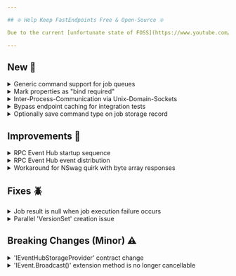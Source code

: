 ```yaml
---

## ❇️ Help Keep FastEndpoints Free & Open-Source ❇️

Due to the current [unfortunate state of FOSS](https://www.youtube.com/watch?v=H96Va36xbvo), please consider [becoming a sponsor](https://opencollective.com/fast-endpoints) and help us beat the odds to keep the project alive and free for everyone.

---
```


<!-- <details><summary>title text</summary></details> -->

## New 🎉

<details><summary>Generic command support for job queues</summary>

Closed generic commands can now be registered like so:

```cs
app.Services.RegisterGenericCommand<QueueCommand<OrderCreatedEvent>, QueueCommandHandler<OrderCreatedEvent>>();
```

and then be queued as jobs like so:

```cs
await new QueueEventCommand<OrderCreatedEvent>()
{ 
  ...
}.QueueJobAsync();
```

Note: Open generic commands are not supported for job queueing.

</details>

<details><summary>Mark properties as "bind required"</summary>

You can now make the request binder automatically add a validation failure when binding from route params, query params, and form fields by decorating the dto properties if the binding source doesn't provide a value:

```cs
sealed class MyRequest
{
    [QueryParam(IsRequired = true)]
    public bool Correct { get; set; }

    [RouteParam(IsRequired = true)]
    public int Count { get; set; }

    [FormField(IsRequired = true)]
    public Guid Id { get; set; }
}
```

</details>

<details><summary>Inter-Process-Communication via Unix-Domain-Sockets</summary>

The [FastEndpoints.Messaging.Remote](https://fast-endpoints.com/docs/remote-procedure-calls) library can now do inter-process-communication via unix sockets when everything is running on the same machine easily by doing the following:

```cs
//server setup
bld.WebHost.ConfigureKestrel(k => k.ListenInterProcess("ORDERS_MICRO_SERVICE"));

//client setup
app.MapRemote("ORDERS_MICRO_SERVICE", c => c.Register<CreateOrderCommand>());
```

When a service is lifted out to a remote machine, all that needs to be done is to update the connection settings like so:

```cs
//server
bld.WebHost.ConfigureKestrel(k => k.ListenAnyIP(80, o => o.Protocols = HttpProtocols.Http2);

//client
app.MapRemote("http://orders.my-app.com", c => c.Register<CreateOrderCommand>());
```

</details>

<details><summary>Bypass endpoint caching for integration tests</summary>

You can now easily test endpoints that have caching enabled, by using a client configured to automatically bypass caching like so:

```cs
var antiCacheClient = App.CreateClient(new() { BypassCaching = true });
```

</details>

<details><summary>Optionally save command type on job storage record</summary>

A new optional/addon interface `IHasCommandType` has been introduced if you need to persist the full type name of the command that is associated with the job storage record. Simply implement the new interface on your job storage record and the system will automatically populate the property value before being persisted.

</details>

## Improvements 🚀

<details><summary>RPC Event Hub startup sequence</summary>

The rpc event hub was using a thread sleep pattern during startup to restore subscriber IDs via the storage provider, resulting in a sequential initialization.
It has been refactored to use an IHostedService together with retry logic for a proper async and parallel initialization, resulting in decreased startup time.

</details>

<details><summary>RPC Event Hub event distribution</summary>

Previously if a hub was not registered before events were broadcasted, or if event serialization fails due to user error, those exceptions would have been swallowed in some cases.
The internals of the hub has been refactored to surface those exceptions when appropriate.

</details>

<details><summary>Workaround for NSwag quirk with byte array responses</summary>

NSwag has a quirk that it will render an incorrect schema if the user does something like the following:

```cs
b => b.Produces<byte[]>(200, "image/png");
```

In order to get the correct schema generated, we've had to do the following:

```cs
b => b.Produces<IFormFile>(200, "image/png");
```

You now have the ability to do either of the above, and it will generate the correct schema.

</details>

## Fixes 🪲

<details><summary>Job result is null when job execution failure occurs</summary>

The result property of job records that was passed into the `OnHandlerExecutionFailureAsync()` method of the storage provider was `null` due to an oversight, which has been corrected.

</details>

<details><summary>Parallel 'VersionSet' creation issue</summary>

If `VersionSet`s are created by multiple SUTs at the same time when doing integration testing, a non-concurrent dictionary modification exception was being thrown.
The internal dictionary used to keep track of the version sets has been changed to a concurrent dictionary which solves the issue.

</details>

## Breaking Changes (Minor) ⚠️

<details><summary>'IEventHubStorageProvider' contract change</summary>

In order to improve database write performance, the `IEventHubStorageProvider.StoreEventAsync(TStorageRecord r, CancellationToken ct)` method signature has been changed to the following:

```cs
ValueTask StoreEventsAsync(IEnumerable<TStorageRecord> r, CancellationToken ct);
```

Previously, records were persisted one at a time. Now, the records are supplied in batches allowing you to take advantage of batched inserts and/or transactions improving database write performance.

NOTE: You should make sure either none or all of the supplied records are persisted to disk in order to avoid duplicate events being published due to the built-in retry mechanism.

</details>

<details><summary>'IEvent.Broadcast()' extension method is no longer cancellable</summary>

The `BroadCast()` method is now a fire-n-forget method and no longer accepts a `CancellationToken`, which simplifies event publication. 

</details>